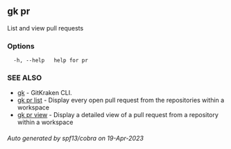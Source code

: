 ## gk pr

List and view pull requests

### Options

```
  -h, --help   help for pr
```

### SEE ALSO

* [gk](gk.md)	 - GitKraken CLI.
* [gk pr list](gk_pr_list.md)	 - Display every open pull request from the repositories within a workspace
* [gk pr view](gk_pr_view.md)	 - Display a detailed view of a pull request from a repository within a workspace

###### Auto generated by spf13/cobra on 19-Apr-2023

